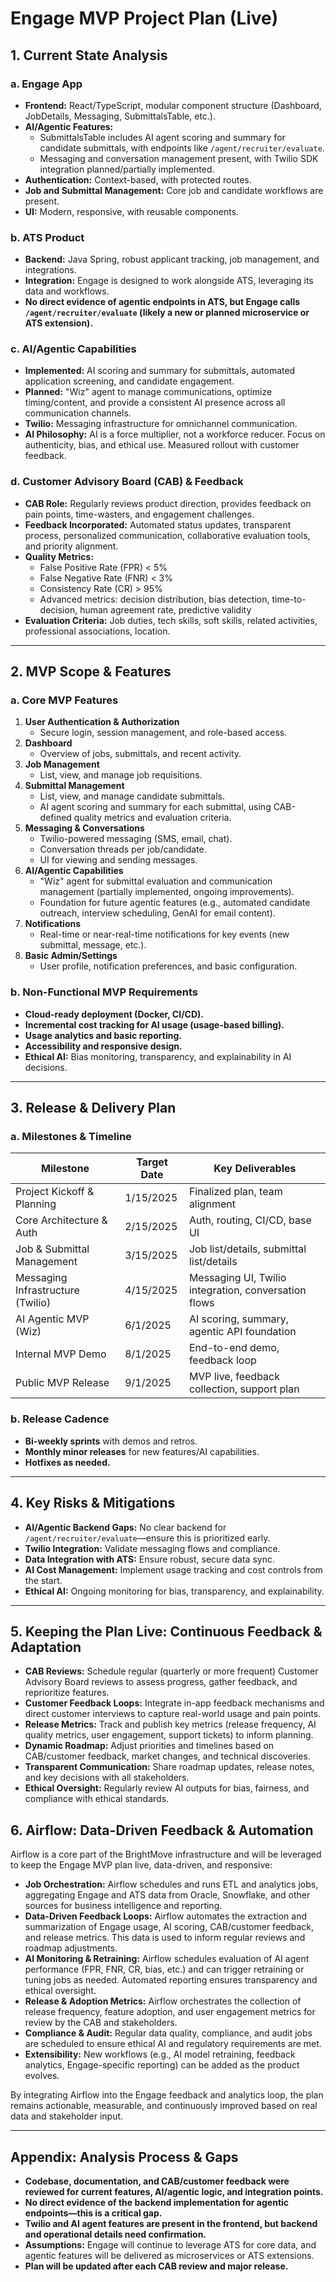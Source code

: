 # Engage MVP Project Plan (Live)

## 1. Current State Analysis

### a. Engage App
- **Frontend:** React/TypeScript, modular component structure (Dashboard, JobDetails, Messaging, SubmittalsTable, etc.).
- **AI/Agentic Features:**
  - SubmittalsTable includes AI agent scoring and summary for candidate submittals, with endpoints like `/agent/recruiter/evaluate`.
  - Messaging and conversation management present, with Twilio SDK integration planned/partially implemented.
- **Authentication:** Context-based, with protected routes.
- **Job and Submittal Management:** Core job and candidate workflows are present.
- **UI:** Modern, responsive, with reusable components.

### b. ATS Product
- **Backend:** Java Spring, robust applicant tracking, job management, and integrations.
- **Integration:** Engage is designed to work alongside ATS, leveraging its data and workflows.
- **No direct evidence of agentic endpoints in ATS, but Engage calls `/agent/recruiter/evaluate` (likely a new or planned microservice or ATS extension).**

### c. AI/Agentic Capabilities
- **Implemented:** AI scoring and summary for submittals, automated application screening, and candidate engagement.
- **Planned:** "Wiz" agent to manage communications, optimize timing/content, and provide a consistent AI presence across all communication channels.
- **Twilio:** Messaging infrastructure for omnichannel communication.
- **AI Philosophy:** AI is a force multiplier, not a workforce reducer. Focus on authenticity, bias, and ethical use. Measured rollout with customer feedback.

### d. Customer Advisory Board (CAB) & Feedback
- **CAB Role:** Regularly reviews product direction, provides feedback on pain points, time-wasters, and engagement challenges.
- **Feedback Incorporated:** Automated status updates, transparent process, personalized communication, collaborative evaluation tools, and priority alignment.
- **Quality Metrics:**
  - False Positive Rate (FPR) < 5%
  - False Negative Rate (FNR) < 3%
  - Consistency Rate (CR) > 95%
  - Advanced metrics: decision distribution, bias detection, time-to-decision, human agreement rate, predictive validity
- **Evaluation Criteria:** Job duties, tech skills, soft skills, related activities, professional associations, location.

---

## 2. MVP Scope & Features

### a. Core MVP Features
1. **User Authentication & Authorization**
   - Secure login, session management, and role-based access.
2. **Dashboard**
   - Overview of jobs, submittals, and recent activity.
3. **Job Management**
   - List, view, and manage job requisitions.
4. **Submittal Management**
   - List, view, and manage candidate submittals.
   - AI agent scoring and summary for each submittal, using CAB-defined quality metrics and evaluation criteria.
5. **Messaging & Conversations**
   - Twilio-powered messaging (SMS, email, chat).
   - Conversation threads per job/candidate.
   - UI for viewing and sending messages.
6. **AI/Agentic Capabilities**
   - "Wiz" agent for submittal evaluation and communication management (partially implemented, ongoing improvements).
   - Foundation for future agentic features (e.g., automated candidate outreach, interview scheduling, GenAI for email content).
7. **Notifications**
   - Real-time or near-real-time notifications for key events (new submittal, message, etc.).
8. **Basic Admin/Settings**
   - User profile, notification preferences, and basic configuration.

### b. Non-Functional MVP Requirements
- **Cloud-ready deployment (Docker, CI/CD).**
- **Incremental cost tracking for AI usage (usage-based billing).**
- **Usage analytics and basic reporting.**
- **Accessibility and responsive design.**
- **Ethical AI:** Bias monitoring, transparency, and explainability in AI decisions.

---

## 3. Release & Delivery Plan

### a. Milestones & Timeline
| Milestone                        | Target Date   | Key Deliverables                                      |
|-----------------------------------|---------------|-------------------------------------------------------|
| Project Kickoff & Planning        | 1/15/2025     | Finalized plan, team alignment                        |
| Core Architecture & Auth          | 2/15/2025     | Auth, routing, CI/CD, base UI                         |
| Job & Submittal Management        | 3/15/2025     | Job list/details, submittal list/details              |
| Messaging Infrastructure (Twilio) | 4/15/2025     | Messaging UI, Twilio integration, conversation flows  |
| AI Agentic MVP (Wiz)              | 6/1/2025      | AI scoring, summary, agentic API foundation           |
| Internal MVP Demo                 | 8/1/2025      | End-to-end demo, feedback loop                        |
| Public MVP Release                | 9/1/2025      | MVP live, feedback collection, support plan           |

### b. Release Cadence
- **Bi-weekly sprints** with demos and retros.
- **Monthly minor releases** for new features/AI capabilities.
- **Hotfixes as needed.**

---

## 4. Key Risks & Mitigations
- **AI/Agentic Backend Gaps:** No clear backend for `/agent/recruiter/evaluate`—ensure this is prioritized early.
- **Twilio Integration:** Validate messaging flows and compliance.
- **Data Integration with ATS:** Ensure robust, secure data sync.
- **AI Cost Management:** Implement usage tracking and cost controls from the start.
- **Ethical AI:** Ongoing monitoring for bias, transparency, and explainability.

---

## 5. Keeping the Plan Live: Continuous Feedback & Adaptation
- **CAB Reviews:** Schedule regular (quarterly or more frequent) Customer Advisory Board reviews to assess progress, gather feedback, and reprioritize features.
- **Customer Feedback Loops:** Integrate in-app feedback mechanisms and direct customer interviews to capture real-world usage and pain points.
- **Release Metrics:** Track and publish key metrics (release frequency, AI quality metrics, user engagement, support tickets) to inform planning.
- **Dynamic Roadmap:** Adjust priorities and timelines based on CAB/customer feedback, market changes, and technical discoveries.
- **Transparent Communication:** Share roadmap updates, release notes, and key decisions with all stakeholders.
- **Ethical Oversight:** Regularly review AI outputs for bias, fairness, and compliance with ethical standards.

## 6. Airflow: Data-Driven Feedback & Automation

Airflow is a core part of the BrightMove infrastructure and will be leveraged to keep the Engage MVP plan live, data-driven, and responsive:

- **Job Orchestration:** Airflow schedules and runs ETL and analytics jobs, aggregating Engage and ATS data from Oracle, Snowflake, and other sources for business intelligence and reporting.
- **Data-Driven Feedback Loops:** Airflow automates the extraction and summarization of Engage usage, AI scoring, CAB/customer feedback, and release metrics. This data is used to inform regular reviews and roadmap adjustments.
- **AI Monitoring & Retraining:** Airflow schedules evaluation of AI agent performance (FPR, FNR, CR, bias, etc.) and can trigger retraining or tuning jobs as needed. Automated reporting ensures transparency and ethical oversight.
- **Release & Adoption Metrics:** Airflow orchestrates the collection of release frequency, feature adoption, and user engagement metrics for review by the CAB and stakeholders.
- **Compliance & Audit:** Regular data quality, compliance, and audit jobs are scheduled to ensure ethical AI and regulatory requirements are met.
- **Extensibility:** New workflows (e.g., AI model retraining, feedback analytics, Engage-specific reporting) can be added as the product evolves.

By integrating Airflow into the Engage feedback and analytics loop, the plan remains actionable, measurable, and continuously improved based on real data and stakeholder input.

---

## Appendix: Analysis Process & Gaps

- **Codebase, documentation, and CAB/customer feedback were reviewed for current features, AI/agentic logic, and integration points.**
- **No direct evidence of the backend implementation for agentic endpoints—this is a critical gap.**
- **Twilio and AI agent features are present in the frontend, but backend and operational details need confirmation.**
- **Assumptions:** Engage will continue to leverage ATS for core data, and agentic features will be delivered as microservices or ATS extensions.
- **Plan will be updated after each CAB review and major release.** 